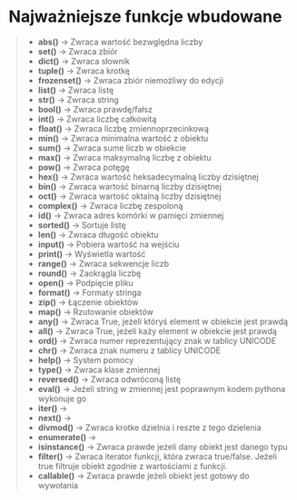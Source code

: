 <h1 align="center">  Najważniejsze funkcje wbudowane </h1>

   > * __abs()__ -> Zwraca wartość bezwględna liczby
   > * __set()__ -> Zwraca zbiór
   > * __dict()__ -> Zwraca słownik
   > * __tuple()__ -> Zwraca krotkę
   > * __frozenset()__ -> Zwraca zbiór niemożliwy do edycji
   > * __list()__ -> Zwraca listę
   > * __str()__ -> Zwraca string
   > * __bool()__ -> Zwraca prawdę/fałsz
   > * __int()__ -> Zwraca liczbę całkowitą
   > * __float()__ -> Zwraca liczbę zmiennoprzecinkową
   > * __min()__ -> Zwraca minimalna wartość z obiektu
   > * __sum()__ -> Zwraca sume liczb w obiekcie
   > * __max()__ -> Zwraca maksymalną liczbę z obiektu
   > * __pow()__ -> Zwraca potęgę
   > * __hex()__ -> Zwraca wartość heksadecymalną liczby dzisiętnej
   > * __bin()__ -> Zwraca wartość binarną liczby dzisiętnej
   > * __oct()__ -> Zwraca wartość oktalną liczby dzisiętnej
   > * __complex()__ -> Zwraca liczbę zespoloną 
   > * __id()__ -> Zwraca adres komórki w pamięci zmiennej
   > * __sorted()__ -> Sortuje listę
   > * __len()__ -> Zwraca długość obiektu
   > * __input()__ -> Pobiera wartość na wejściu
   > * __print()__ -> Wyświetla wartość
   > * __range()__ -> Zwraca sekwencje liczb
   > * __round()__ -> Zaokrągla liczbę 
   > * __open()__ -> Podpięcie pliku
   > * __format()__ -> Formaty stringa
   > * __zip()__ -> Łączenie obiektów
   > * __map()__ -> Rzutowanie obiektów
   > * __any()__ -> Zwraca True, jeżeli któryś element w obiekcie jest prawdą
   > * __all()__ -> Zwraca True, jeżeli każy element w obiekcie jest prawdą
   > * __ord()__ -> Zwraca numer reprezentujący znak w tablicy UNICODE
   > * __chr()__ -> Zwraca znak numeru z tablicy UNICODE
   > * __help()__ -> System pomocy
   > * __type()__ -> Zwraca klase zmiennej
   > * __reversed()__ -> Zwraca odwróconą listę
   > * __eval()__ -> Jeżeli string w zmiennej jest poprawnym kodem pythona wykonuje go
   > * __iter()__ -> 
   > * __next()__ -> 
   > * __divmod()__ -> Zwraca krotke dzielnia i reszte z tego dzielenia 
   > * __enumerate()__ -> 
   > * __isinstance()__ -> Zwraca prawde jeżeli dany obiekt jest danego typu
   > * __filter()__ -> Zwraca iterator funkcji, która zwraca true/false. Jeżeli true filtruje obiekt zgodnie z wartościami z funkcji.
   > * __callable()__ -> Zwraca prawde jeżeli obiekt jest gotowy do wywołania
